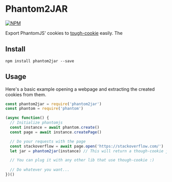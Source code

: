 # Phantom2JAR

[![NPM](https://nodei.co/npm/phantom2jar.png)](https://nodei.co/npm/phantom2jar/)

Export PhantomJS' cookies to [tough-cookie](https://www.npmjs.com/package/tough-cookie) easily.
The 

## Install

`npm install phantom2jar --save`

## Usage

Here's a basic example opening a webpage and extracting the created cookies from them.

```javascript
const phantom2jar = require('phantom2jar')
const phantom = require('phantom')

(async function() {
  // Initialize phantomjs
  const instance = await phantom.create()
  const page = await instance.createPage()

  // Do your requests with the page
  const stackoverflow = await page.open('https://stackoverflow.com/')
  let jar = phantom2jar(instance) // This will return a though-cookie jar

  // You can plug it with any other lib that use though-cookie :)
  
  // Do whatever you want...
})()
```